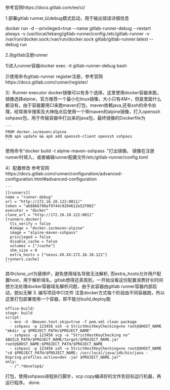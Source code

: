 参考官网https://docs.gitlab.com/ee/ci/

1.部署gitlab runner,以debug模式启动，用于输出错误详细信息

docker run -d --privileged=true --name gitlab-runner-debug --restart always -v /usr/local/lekang/gitlab-runner/config:/etc/gitlab-runner -v /var/run/docker.sock:/var/run/docker.sock gitlab/gitlab-runner:latest --debug run

2.向gitlab注册runner

  1)进入runner容器docker exec -it gitlab-runner-debug bash
  
  2)使用命令gitlab-runner register注册，参考官网https://docs.gitlab.com/runner/register/
  
  3）Runner executor docker镜像可以有多个选择，这里使用docker容器来跑，镜像选择alpine，官方推荐一个最小化linux镜像，大小只有4M+，但是里面什么都没有，由于容器要用CI来跑maven打包，maven依赖java,还有ssh的命令处理，经常艰辛搜索及大神指点后使用一个带maven的alpine镜像，打入openssh sshpass包，用于传输容器中打出来的java包，最终镜像的Dockerfile为
    
    ```
    FROM docker.io/maven:alpine
    RUN apk update && apk add openssh-client openssh sshpass
    ```
    
   使用命令"docker build -t alpine-maven-sshpass ."打出镜像。
   镜像在注册runner时填入，或者编辑runner配置文件/etc/gitlab-runner/config.toml
    
   4）配置修改
    参考官网https://docs.gitlab.com/runner/configuration/advanced-configuration.html#advanced-configuration
    
    ```
    [[runners]]
    name = "runner-debug"
    url = "http://172.16.10.122:8011/"
    token = "ab8866790af9744c9294612e52f802"
    executor = "docker"
    clone_url = "http://172.16.10.122:8011"
    [runners.docker]
      tls_verify = false
      #image = "docker.io/maven:alpine"
      image = "alpine-maven-sshpass"
      privileged = false
      disable_cache = false
      volumes = ["/cache"]
      shm_size = 0
      extra_hosts = ["nexus.XX.XX:172.16.10.121"]
    [runners.cache]
    ```
    
   其中clone_url为替换IP，避免使用域名导致无法解析, 而extra_hosts允许用户配置host，用于解析域名，gitlab想得还真周到，一开始没看这份配置浪费好长时间
    想方法处理docker容器域名解析问题，由于此容器由gitlab runner容器内部启动，貌似无解
3. 编写项目中CI文件
  注意docker方式每个阶段由不同容器跑，所以这里打包部署使用一个容器，即不能分build,deploy跑
  
  ```
  office-build:
  stage: build
  script:
    - mvn -U -Dmaven.test.skip=true -f pom.xml clean package
    - sshpass -p 123456 ssh -o StrictHostKeyChecking=no root@$HOST_NAME "mkdir -p $PROJECT_PATH/$PROJECT_NAME"
    - sshpass -p 123456 scp -o "StrictHostKeyChecking no" $BUILD_PATH/$PROJECT_NAME/target/$PROJECT_NAME.jar root@$HOST_NAME:$PROJECT_PATH/$PROJECT_NAME
    - sshpass -p 123456 ssh -o StrictHostKeyChecking=no root@$HOST_NAME "cd $PROJECT_PATH/$PROJECT_NAME; /usr/local/java/jdk/bin/java -Dspring.profiles.active=dev -jar $PROJECT_NAME.jar"
  only:
    - /^.*develop$/
  ```
  
   打包，使用sshpass进程执行脚步，scp copy编译好的文件到目标运行机器，再运行程序。
    done.
